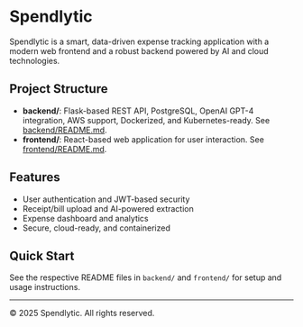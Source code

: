# Spendlytic

Spendlytic is a smart, data-driven expense tracking application with a modern web frontend and a robust backend powered by AI and cloud technologies.

## Project Structure

- **backend/**: Flask-based REST API, PostgreSQL, OpenAI GPT-4 integration, AWS support, Dockerized, and Kubernetes-ready. See [backend/README.md](backend/README.md).
- **frontend/**: React-based web application for user interaction. See [frontend/README.md](frontend/README.md).

## Features
- User authentication and JWT-based security
- Receipt/bill upload and AI-powered extraction
- Expense dashboard and analytics
- Secure, cloud-ready, and containerized

## Quick Start

See the respective README files in `backend/` and `frontend/` for setup and usage instructions.

---

© 2025 Spendlytic. All rights reserved.
